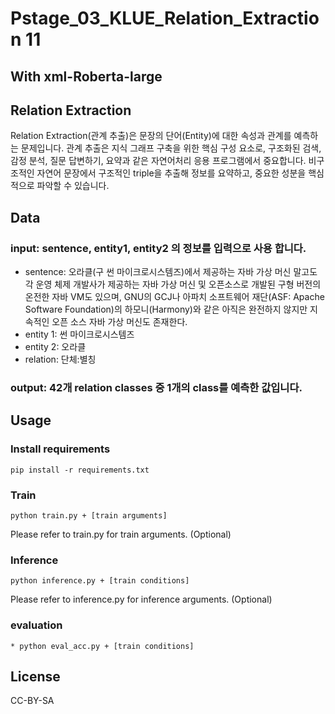 # Pstage_03_KLUE_Relation_Extraction 11
## With xml-Roberta-large

## Relation Extraction
Relation Extraction(관계 추출)은 문장의 단어(Entity)에 대한 속성과 관계를 예측하는 문제입니다. 관계 추출은 지식 그래프 구축을 위한 핵심 구성 요소로, 구조화된 검색, 감정 분석, 질문 답변하기, 요약과 같은 자연어처리 응용 프로그램에서 중요합니다. 비구조적인 자연어 문장에서 구조적인 triple을 추출해 정보를 요약하고, 중요한 성분을 핵심적으로 파악할 수 있습니다.

## Data
### input: sentence, entity1, entity2 의 정보를 입력으로 사용 합니다.
* sentence: 오라클(구 썬 마이크로시스템즈)에서 제공하는 자바 가상 머신 말고도 각 운영 체제 개발사가 제공하는 자바 가상 머신 및 오픈소스로 개발된 구형 버전의 온전한 자바 VM도 있으며, GNU의 GCJ나 아파치 소프트웨어 재단(ASF: Apache Software Foundation)의 하모니(Harmony)와 같은 아직은 완전하지 않지만 지속적인 오픈 소스 자바 가상 머신도 존재한다.
* entity 1: 썬 마이크로시스템즈
* entity 2: 오라클
* relation: 단체:별칭

### output: 42개 relation classes 중 1개의 class를 예측한 값입니다.

## Usage
### Install requirements
```
pip install -r requirements.txt
```

### Train
```
python train.py + [train arguments]
```
Please refer to train.py for train arguments. (Optional)

### Inference
```
python inference.py + [train conditions]
```
Please refer to inference.py for inference arguments. (Optional)

### evaluation
```
* python eval_acc.py + [train conditions]
```

## License
CC-BY-SA
